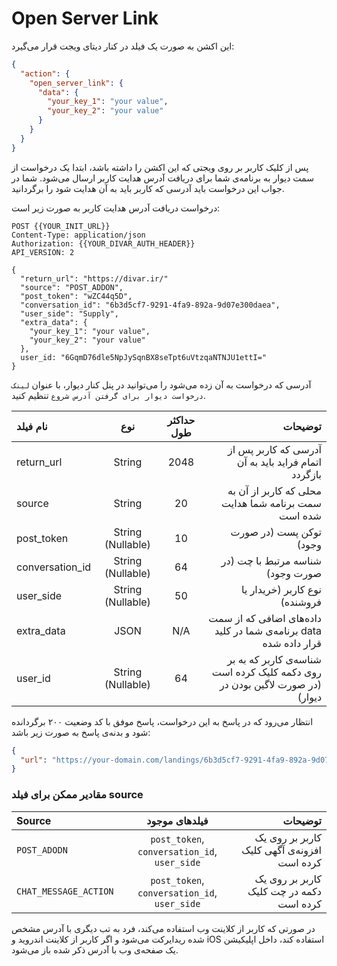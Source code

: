 # Open Server Link 
این اکشن به صورت یک فیلد در کنار دیتای ویجت قرار می‌گیرد:
```json
{
  "action": {
    "open_server_link": {
      "data": {
        "your_key_1": "your value",
        "your_key_2": "your value"
      }
    }
  }
}
```

پس از کلیک کاربر بر روی ویجتی که این اکشن را داشته باشد، ابتدا یک درخواست از سمت
دیوار به برنامه‌ی شما برای دریافت آدرس هدایت کاربر ارسال می‌شود.
شما در جواب این درخواست باید آدرسی که کاربر باید به آن هدایت شود را برگردانید.

درخواست دریافت آدرس هدایت کاربر به صورت زیر است:
```http request
POST {{YOUR_INIT_URL}}
Content-Type: application/json
Authorization: {{YOUR_DIVAR_AUTH_HEADER}}
API_VERSION: 2

{
  "return_url": "https://divar.ir/"
  "source": "POST_ADDON",
  "post_token": "wZC44q5D",
  "conversation_id": "6b3d5cf7-9291-4fa9-892a-9d07e300daea",
  "user_side": "Supply",
  "extra_data": {
    "your_key_1": "your value",
    "your_key_2": "your value"
  },
  user_id: "6GqmD76dle5NpJySqnBX8seTpt6uVtzqaNTNJU1ettI="
}
```

آدرسی که درخواست به آن زده می‌شود را می‌توانید در پنل کنار دیوار، با عنوان `لینک درخواست دیوار برای گرفتن آدرس شروع` تنظیم کنید.



| نام فیلد        |        نوع        | حداکثر طول |                                                                     توضیحات |
|:----------------|:-----------------:|:----------:|----------------------------------------------------------------------------:|
| return_url      |      String       |    2048    |                         آدرسی که کاربر پس از اتمام فراید باید به آن بازگردد |
| source          |      String       |     20     |                         محلی که کاربر از آن به سمت برنامه شما هدایت شده است |
| post_token      | String (Nullable) |     10     |                                                     توکن پست (در صورت وجود) |
| conversation_id | String (Nullable) |     64     |                                            شناسه مرتبط با چت (در صورت وجود) |
| user_side       | String (Nullable) |     50     |                                               نوع کاربر (خریدار یا فروشنده) |
| extra_data      |       JSON        |    N/A     |            داده‌های اضافی که از سمت برنامه‌ی شما در کلید data قرار داده شده |
| user_id         | String (Nullable) |     64     | شناسه‌ی کاربر که به بر روی دکمه کلیک کرده است (در صورت لاگین بودن در دیوار) |


انتظار می‌رود که در پاسخ به این درخواست، پاسخ موفق با کد وضعیت ۲۰۰ برگردانده شود
و بدنه‌ی پاسخ به صورت زیر باشد:
```json
{
  "url": "https://your-domain.com/landings/6b3d5cf7-9291-4fa9-892a-9d07e300daea"
}
```


### مقادیر ممکن برای فیلد source 

| Source                |                فیلد‌های موجود                 |                                     توضیحات |                                                          
|:----------------------|:---------------------------------------------:|--------------------------------------------:|
| `POST_ADODN`          | `post_token`, `conversation_id`, `user_side`  | کاربر بر روی یک افزونه‌ی آگهی کلیک کرده است |
| `CHAT_MESSAGE_ACTION` | `post_token`, `conversation_id`,  `user_side` |    کاربر بر روی یک دکمه در چت کلیک کرده است |

در صورتی که کاربر از کلاینت وب استفاده می‌کند، فرد به تب
دیگری با آدرس مشخص شده ریدایرکت می‌شود و 
اگر کاربر از کلاینت اندروید و iOS استفاده کند، 
داخل اپلیکیشن یک صفحه‌ی وب با آدرس ذکر شده باز می‌شود. 

